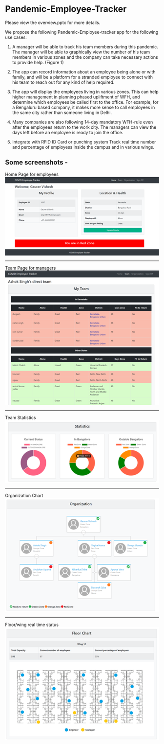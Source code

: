 # Pandemic-Employee-Tracker

Please view the overview.pptx for more details.

We propose the following Pandemic-Employee-tracker app for the following use cases:

1.	A manager will be able to track his team members during this pandemic. The manager will be able to graphically view the number of his team members in various zones and the company can take necessary actions to provide help. (Figure 1)

2.	The app can record information about an employee being alone or with family, and will be a platform for a stranded employee to connect with his team to reach out for any kind of help required. 

3.	The app will display the employees living in various zones. This can help higher management in planning phased upliftment of WFH, and determine which employees be called first to the office. For example, for a Bengaluru based company, it makes more sense to call employees in the same city rather than someone living in Delhi. 

4.	Many companies are also following 14-day mandatory WFH-rule even after the employees return to the work city. The managers can view the days left before an employee is ready to join the office. 

5. Integrate with RFID ID Card or punching system Track real time number and percentage of employess inside the campus and in various wings.


## Some screenshots - 

Home Page for employees
![ScreenShot](https://github.com/a11apurva/Pandemic-Employee-Tracker/blob/master/screenshots/ss1.png)

***

Team Page for managers
![ScreenShot](https://github.com/a11apurva/Pandemic-Employee-Tracker/blob/master/screenshots/ss2.png)

***

Team Statistics
![ScreenShot](https://github.com/a11apurva/Pandemic-Employee-Tracker/blob/master/screenshots/ss3.png)

***

Organization Chart
![ScreenShot](https://github.com/a11apurva/Pandemic-Employee-Tracker/blob/master/screenshots/ss6.png)

***

Floor/wing real time status
![ScreenShot](https://github.com/a11apurva/Pandemic-Employee-Tracker/blob/master/screenshots/ss5.png)
